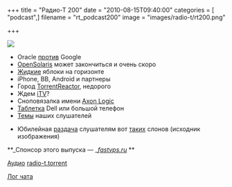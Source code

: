+++
title = "Радио-Т 200"
date = "2010-08-15T09:40:00"
categories = [ "podcast",]
filename = "rt_podcast200"
image = "images/radio-t/rt200.png"

+++

![](https://radio-t.com/images/radio-t/rt200.png)

- Oracle [против](http://www.opennet.ru/opennews/art.shtml?num=27610) Google
- [OpenSolaris](http://www.opennet.ru/opennews/art.shtml?num=27622) может закончиться и очень скоро
- [Жидкие](http://www.crunchgear.com/2010/08/09/apple-buys-out-liquidmetal-patents-to-stay-one-step-ahead-in-materials-game/) яблоки на горизонте
- iPhone, BB, Android и партнеры
- Город [TorrentReactor](http://torrentfreak.com/torrentreactor-buys-and-renames-russian-town-100807/), недорого
- Ждем [iTV](http://itc.ua/node/47929)?
- Сноповязалка имени [Axon Logic](http://itc.ua/node/47969)
- [Таблетка](http://mashable.com/2010/08/10/dell-streak-tablet-price/) Dell или большой телефон
- [Темы](/p/2010/08/11/prep-200/) наших слушателей

* Юбилейная [раздача](https://spreadsheets.google.com/ccc?key=0Apse9MaTqJQ5dHVaMmZjMG1MLUlUaUEwb3RsYTZ6RkE&hl=en) слушателям вот [таких](http://twitpic.com/2ersrj) слонов (исходник изображения)

**_Спонсор этого выпуска — _[_fastvps.ru_](http://fastvps.ru/) **

[Аудио](https://archive.rucast.net/radio-t/media/rt_podcast200.mp3)
[radio-t.torrent](http://www.radio-t.com/torrents/rt_podcast200.mp3.torrent)

[Лог чата](http://chat.radio-t.com/logs/radio-t-200.html)
<audio src="https://archive.rucast.net/radio-t/media/rt_podcast200.mp3" preload="none"></audio>
